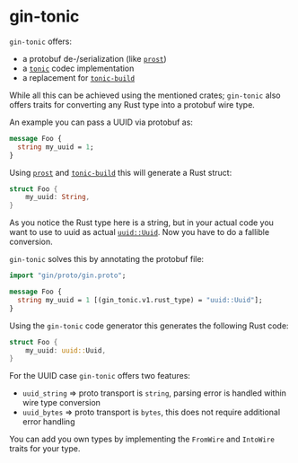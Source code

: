 # gin-tonic

`gin-tonic` offers:

- a protobuf de-/serialization (like [`prost`](docs.rs/prost))
- a [`tonic`](docs.rs/tonic) codec implementation
- a replacement for [`tonic-build`](docs.rs/tonic-build)

While all this can be achieved using the mentioned crates; `gin-tonic` also offers traits for
converting any Rust type into a protobuf wire type.

An example you can pass a UUID via protobuf as:

```protobuf
message Foo {
  string my_uuid = 1;
}
```

Using [`prost`](docs.rs/prost) and [`tonic-build`](docs.rs/tonic-build) this will generate a Rust struct:

```rust
struct Foo {
    my_uuid: String,
}
```

As you notice the Rust type here is a string, but in your actual code you want to use to uuid as
actual [`uuid::Uuid`](docs.rs/uuid). Now you have to do a fallible conversion.

`gin-tonic` solves this by annotating the protobuf file:

```protobuf
import "gin/proto/gin.proto";

message Foo {
  string my_uuid = 1 [(gin_tonic.v1.rust_type) = "uuid::Uuid"];
}
```

Using the `gin-tonic` code generator this generates the following Rust code:

```rust
struct Foo {
    my_uuid: uuid::Uuid,
}
```

For the UUID case `gin-tonic` offers two features:

- `uuid_string` => proto transport is `string`, parsing error is handled within wire type conversion
- `uuid_bytes` => proto transport is `bytes`, this does not require additional error handling

You can add you own types by implementing the `FromWire` and `IntoWire` traits for your type.